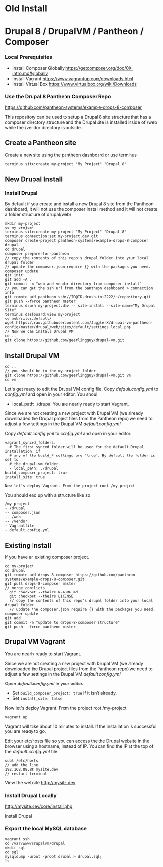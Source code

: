 # Old Install

# Drupal 8 / DrupalVM / Pantheon / Composer

### Local Prerequisites

* Install Composer Globally https://getcomposer.org/doc/00-intro.md#globally
* Install Vagrant https://www.vagrantup.com/downloads.html
* Install Virtual Box https://www.virtualbox.org/wiki/Downloads

### Use the Drupal 8 Pantheon Composer Repo
https://github.com/pantheon-systems/example-drops-8-composer

This repository can be used to setup a Drupal 8 site structure that has a composer directory structure and the Drupal site is installed inside of /web while the /vendor directory is outside.
## Create a Pantheon site

Create a new site using the pantheon dashboard or use terminus

```
terminus site:create my-project "My Project" "Drupal 8"
```

## New Drupal Install

### Install Drupal

By default if you create and install a new Drupal 8 site from the Pantheon dashboard, it will not use the composer install method and it will not create a folder structure of drupal/web/ 

```
mkdir my-project
cd my-project
terminus site:create my-project "My Project" "Drupal 8"
terminus connection:set my-project.dev git
composer create-project pantheon-systems/example-drops-8-composer drupal
cd drupal
composer prepare-for-pantheon
// copy the contents of this repo's drupal folder into your local drupal folder
// update the composer.json require {} with the packages you need.
composer update
git init
git add -A .
git commit -m "web and vendor directory from composer install"
// you can get the ssh url from the pantheon dashboard > connection info
git remote add pantheon ssh://ID@ID.drush.in:2222/~/repository.git
git push --force pantheon master
terminus drush my-project.dev -- site-install --site-name="My Drupal Site"
terminus dashboard:view my-project
cd web/sites/default/
wget https://raw.githubusercontent.com/JugglerX/drupal-vm-pantheon-config/master/drupal/web/sites/default/settings.local.php
// Now we can install Drupal VM
cd ..
git clone https://github.com/geerlingguy/drupal-vm.git
```

## Install Drupal VM

```
cd ..
// you should be in the my-project folder
git clone https://github.com/geerlingguy/drupal-vm.git vm
cd vm
```

Let's get ready to edit the Drupal VM config file. Copy _default.config.yml_ to _config.yml_ and open in your editor. 
You shoul
  - local_path: ./drupal
You are nearly ready to start Vagrant. 

Since we are not creating a new project with Drupal VM (we already downloaded the Drupal project files from the Pantheon repo) we need to adjust a few settings in the Drupal VM _default.config.yml_

Copy _default.config.yml_ to _config.yml_ and open in your editor. 
```
vagrant_synced_folders:
  # The first synced folder will be used for the default Drupal installation, if
  # any of the build_* settings are 'true'. By default the folder is set to
  # the drupal-vm folder.
  - local_path: ./drupal
build_composer_project: true
install_site: true

Now let's deploy Vagrant. From the project root /my-project

```
You should end up with a structure like so

```
/my-project
- /drupal
-- composer.json
-- /web
-- /vendor
- Vagrantfile
- default.config.yml
```

## Existing Install

If you have an existing composer project.

```
cd my-project
cd drupal
git remote add drops-8-composer https://github.com/pantheon-systems/example-drops-8-composer.git
git pull drops-8-composer master
// merge conflicts
  git checkout --theirs README.md
  git checkout --theirs LICENSE
  // copy the contents of this repo's drupal folder into your local drupal folder
  // update the composer.json require {} with the packages you need.
composer update
git add .
git commit -m "update to drops-8-composer structure"
git push --force pantheon master
```

## Drupal VM Vagrant

You are nearly ready to start Vagrant. 

Since we are not creating a new project with Drupal VM (we already downloaded the Drupal project files from the Pantheon repo) we need to adjust a few settings in the Drupal VM _default.config.yml_

Open _default.config.yml_ in your editor. 

* Set `build_composer_project: true` if it isn't already. 
* Set `install_site: false` 

Now let's deploy Vagrant. From the project root /my-project

```
vagrant up
```

Vagrant will take about 10 minutes to install. If the installation is successful you are ready to go.

Edit your etc/hosts file so you can access the the Drupal website in the browser using a hostname, instead of IP. You can find the IP at the top of the _default.config.yml_ file. 

```
subl /etc/hosts
// add the line 
192.168.88.88 mysite.dev
// restart terminal
```

View the website
http://mysite.dev

### Install Drupal Locally
http://mysite.dev/core/install.php

Install Drupal


### Export the local MySQL database

```
vagrant ssh
cd /var/www/drupalvm/drupal
mkdir sql
cd sql
mysqldump -uroot -proot drupal > drupal.sql;
ls
```

